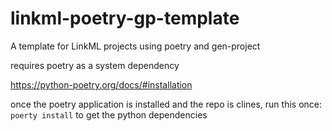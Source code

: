 # linkml-poetry-gp-template
A template for LinkML projects using poetry and gen-project

requires poetry as a system dependency

https://python-poetry.org/docs/#installation

once the poetry application is installed and the repo is clines, run this once: `poerty install` to get the python dependencies


